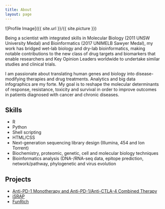 ```yaml
---
title: About
layout: page
---
```

![Profile Image]({{ site.url }}/{{ site.picture }})

<p>Being a scientist with integrated skills in Molecular Biology (2011 UNSW University Medal) and Bioinformatics (2017 UNIMELB
Sawyer Medal), my work has bridged wet-lab biology and dry-lab bioinformatics, making notable contributions to the new class of drug targets and biomarkers that enable researchers and Key Opinion Leaders worldwide to undertake similar studies and clinical trials.</p>

<p>I am passionate about translating human genes and biology into disease-modifying therapies and drug treatments. Analytics and big data infographics are my forte. My goal is to reshape the molecular determinants of response, resistance, toxicity and survival in order to improve outcomes in patients diagnosed with cancer and chronic diseases.</p>

<h2>Skills</h2>

<ul class="skill-list">
	<li>R</li>
	<li>Python</li>
	<li>Shell scripting</li>
	<li>HTML/CSS</li>
	<li>Next-generation sequencing library design (Illumina, 454 and Ion Torrent)</li>
	<li>Biochemistry, proteomic, genetic, cell and molecular biology techniques</li>
	<li>Bioinformatics analysis (DNA-/RNA-seq data, epitope prediction, network/pathway, phylogenetic and virus evolution</li>
</ul>

<h2>Projects</h2>

<ul>
	<li><a href="https://www.cell.com/cancer-cell/fulltext/S1535-6108(19)30037-6">Anti-PD-1 Monotherapy and Anti-PD-1/Anti-CTLA-4 Combined Therapy</a></li>
	<li><a href="http://israp.sourceforge.net/">iSRAP</a></li>
	<li><a href="http://www.funrich.org/">FunRich</a></li>
</ul>
